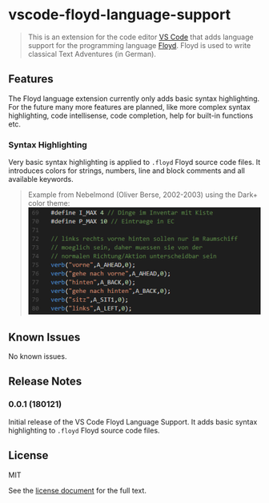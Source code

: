 # vscode-floyd-language-support

> This is an extension for the code editor [VS Code](https://code.visualstudio.com/) that adds language support for the programming language [Floyd](http://oliver-berse.de/). Floyd is used to write classical Text Adventures (in German).

## Features

The Floyd language extension currently only adds basic syntax highlighting. For the future many more features are planned, like more complex syntax highlighting, code intellisense, code completion, help for built-in functions etc.

### Syntax Highlighting
Very basic syntax highlighting is applied to `.floyd` Floyd source code files. It introduces colors for strings, numbers, line and block comments and all available keywords.

> Example from Nebelmond (Oliver Berse, 2002-2003) using the Dark+ color theme:
![Syntax Highlighting Example](https://raw.githubusercontent.com/PythooonUser/vscode-floyd-language-support/master/images/SyntaxHighlightingExample.png)

## Known Issues

No known issues.

## Release Notes

### 0.0.1 (180121)

Initial release of the VS Code Floyd Language Support. It adds basic syntax highlighting to `.floyd` Floyd source code files.

## License

MIT  

See the [license document](LICENSE) for the full text.
